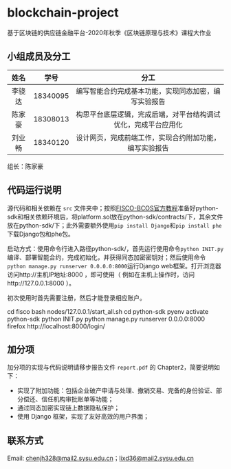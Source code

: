 # blockchain-project
基于区块链的供应链金融平台-2020年秋季《区块链原理与技术》课程大作业

## 小组成员及分工
| **姓名** | **学号** |                           **分工**                           |
| :------: | :------: | :----------------------------------------------------------: |
|  李骁达  | 18340095 |     编写智能合约完成基本功能，实现同态加密，编写实验报告     |
|  陈家豪  | 18308013 | 构思平台底层逻辑，完成后端，对平台结构调试优化，完成平台应用化 |
|  刘业畅  | 18340120 |    设计网页，完成前端工作，实现合约附加功能，编写实验报告    |

组长：陈家豪

## 代码运行说明
源代码和相关依赖在 `src` 文件夹中；按照[FISCO-BCOS官方教程](https://fisco-bcos-documentation.readthedocs.io/zh_CN/latest/docs/sdk/python_sdk/index.html)准备好python-sdk和相关依赖环境后，将platform.sol放在python-sdk/contracts/下，其余文件放在python-sdk/下；此外需要额外使用`pip install Django`和`pip install phe`下载Django包和phe包。

启动方式：使用命令行进入路径python-sdk/，首先运行使用命令`python INIT.py`编译、部署智能合约，完成初始化，并获得同态加密密钥对；然后使用命令`python manage.py runserver 0.0.0.0:8000`运行Django web框架。打开浏览器访问http://主机IP地址:8000 ，即可使用（ 例如在主机上操作时，访问http://127.0.0.1:8000 ）。

初次使用时首先需要注册，然后才能登录相应账户。

cd fisco
bash nodes/127.0.0.1/start_all.sh
cd python-sdk
pyenv activate python-sdk
python INIT.py
python manage.py runserver 0.0.0.0:8000
firefox http://localhost:8000/login/

## 加分项
加分项的实现与代码说明请移步报告文件 `report.pdf` 的 Chapter2，简要说明如下：
+ 实现了附加功能：包括企业破产申请与处理、撤销交易、完备的身份验证、部分偿还、信任机构审批账单等功能；
+ 通过同态加密实现链上数据隐私保护；
+ 使用 Django 框架，实现了友好高效的用户界面；

## 联系方式
Email: chenjh328@mail2.sysu.edu.cn；lixd36@mail2.sysu.edu.cn
